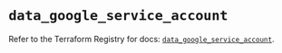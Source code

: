 # `data_google_service_account`

Refer to the Terraform Registry for docs: [`data_google_service_account`](https://registry.terraform.io/providers/hashicorp/google/6.34.1/docs/data-sources/service_account).
